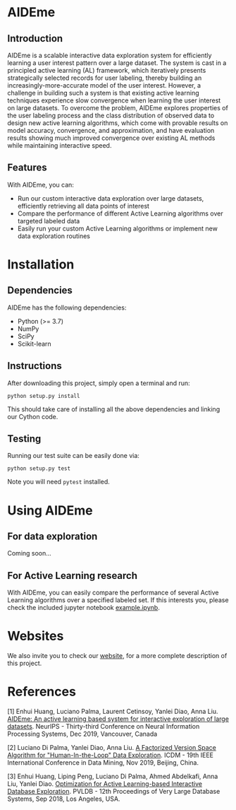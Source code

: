 # AIDEme

## Introduction
AIDEme is a scalable interactive data exploration system for efficiently learning a user interest pattern over a large dataset. 
The system is cast in a principled active learning (AL) framework, which iteratively presents strategically selected records for user labeling, 
thereby building an increasingly-more-accurate model of the user interest. However, a challenge in building such a system 
is that existing active learning techniques experience slow convergence when learning the user interest on large datasets. 
To overcome the problem, AIDEme explores properties of the user labeling process and the class distribution of observed 
data to design new active learning algorithms, which come with provable results on model accuracy, convergence, and approximation, 
and have evaluation results showing much improved convergence over existing AL methods while maintaining interactive speed.

## Features
With AIDEme, you can:
  * Run our custom interactive data exploration over large datasets, efficiently retrieving all data points of interest
  * Compare the performance of different Active Learning algorithms over targeted labeled data
  * Easily run your custom Active Learning algorithms or implement new data exploration routines


# Installation

## Dependencies
AIDEme has the following dependencies:
  * Python (>= 3.7)
  * NumPy
  * SciPy
  * Scikit-learn


## Instructions
After downloading this project, simply open a terminal and run:

`python setup.py install`

This should take care of installing all the above dependencies and linking our Cython code.  

## Testing
Running our test suite can be easily done via:

`python setup.py test` 

Note you will need `pytest` installed.


# Using AIDEme
## For data exploration
Coming soon...

## For Active Learning research
With AIDEme, you can easily compare the performance of several Active Learning algorithms over a specified labeled set. 
If this interests you, please check the included jupyter notebook [example.ipynb](./example.ipynb). 


# Websites
We also invite you to check our [website](https://www.lix.polytechnique.fr/aideme), for a more complete description of this project.


# References
[1] 
Enhui Huang, Luciano Palma, Laurent Cetinsoy, Yanlei Diao, Anna Liu.
[AIDEme: An active learning based system for interactive exploration of large datasets](https://nips.cc/Conferences/2019/Schedule?showEvent=15427).
NeurIPS - Thirty-third Conference on Neural Information Processing Systems, Dec 2019, Vancouver, Canada

[2] 
Luciano Di Palma, Yanlei Diao, Anna Liu. 
[A Factorized Version Space Algorithm for "Human-In-the-Loop" Data Exploration](https://hal.inria.fr/hal-02274497v2/document). 
ICDM - 19th IEEE International Conference in Data Mining, Nov 2019, Beijing, China.

[3] 
Enhui Huang, Liping Peng, Luciano Di Palma, Ahmed Abdelkafi, Anna Liu, Yanlei Diao.
[Optimization for Active Learning-based Interactive Database Exploration](http://www.vldb.org/pvldb/vol12/p71-huang.pdf). 
PVLDB - 12th Proceedings of Very Large Database Systems, Sep 2018, Los Angeles, USA.
